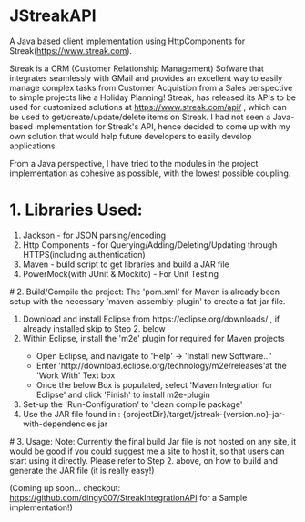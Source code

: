 # JStreakAPI
A Java based client implementation using HttpComponents for Streak(https://www.streak.com).

Streak is a CRM (Customer Relationship Management) Sofware that integrates seamlessly with GMail and provides an excellent way to easily manage complex tasks from Customer Acquistion from a Sales perspective to simple projects like a Holiday Planning!
Streak, has released its APIs to be used for customized solutions at https://www.streak.com/api/ , which can be used to get/create/update/delete items on Streak. I had not seen a Java-based implementation for Streak's API, hence decided to come up 
with my own solution that would help future developers to easily develop applications.

From a Java perspective, I have tried to the modules in the project implementation as cohesive as possible, with the lowest possible coupling.

# 1. Libraries Used:
<ol>
	<li>Jackson - for JSON parsing/encoding</li>
	<li>Http Components - for Querying/Adding/Deleting/Updating through HTTPS(including authentication)</li>
	<li>Maven - build script to get libraries and build a JAR file</li>
	<li>PowerMock(with JUnit & Mockito) - For Unit Testing</li>
</ol>
# 2. Build/Compile the project:
The 'pom.xml' for Maven is already been setup with the necessary 'maven-assembly-plugin' to create a fat-jar file.
<ol>
	<li>Download and install Eclipse from https://eclipse.org/downloads/ , if already installed skip to Step 2. below</li>
	<li>Within Eclipse, install the 'm2e' plugin for required for Maven projects</li>
		<ul>
			<li>Open Eclipse, and navigate to 'Help' -> 'Install new Software...'</li>
			<li>Enter 'http://download.eclipse.org/technology/m2e/releases'at the 'Work With' Text box</li>
			<li>Once the below Box is populated, select 'Maven Integration for Eclipse' and click 'Finish' to install m2e-plugin</li>
		</ul>
	<li>Set-up the 'Run-Configuration' to 'clean compile package'</li>
	<li>Use the JAR file found in : {projectDir}/target/jstreak-{version.no}-jar-with-dependencies.jar</li>
</ol>
# 3. Usage:
Note: Currently the final build Jar file is not hosted  on any site, it would be good if you could suggest me a site to host it, so that users can start using it directly.
Please refer to Step 2. above, on how to build and generate the JAR file (it is really easy!)

(Coming up soon... checkout: https://github.com/dingy007/StreakIntegrationAPI for a Sample implementation!)
